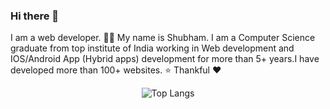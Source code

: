 ### Hi there 👋

I am a web developer. 👨‍💻 My name is Shubham. I am a Computer Science graduate from top institute of India working in Web development and IOS/Android App (Hybrid apps) development for more than 5+ years.I have developed more than 100+ websites. ⭐
Thankful ❤
<div align = 'center'>
<img src = "https://github-readme-stats.vercel.app/api/top-langs/?username=shubham504&langs_count=8" alt = "Top Langs">
</div>
<!--
**shubham504/shubham504** is a ✨ _special_ ✨ repository because its `README.md` (this file) appears on your GitHub profile.

Here are some ideas to get you started:

- 🔭 I’m currently working on ...
- 🌱 I’m currently learning ...
- 👯 I’m looking to collaborate on ...
- 🤔 I’m looking for help with ...
- 💬 Ask me about ...
- 📫 How to reach me: ...
- 😄 Pronouns: ...
- ⚡ Fun fact: ...
-->
